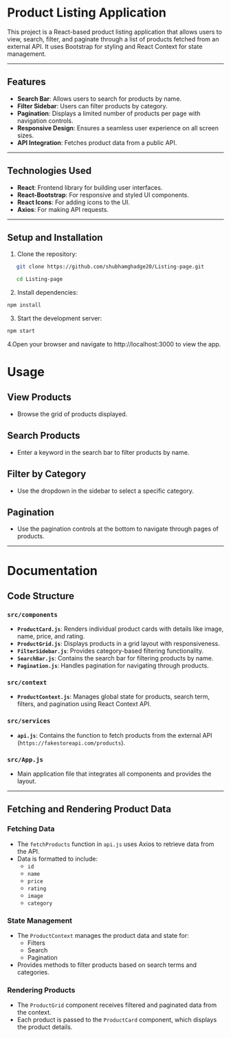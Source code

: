 # **Product Listing Application**  

This project is a React-based product listing application that allows users to view, search, filter, and paginate through a list of products fetched from an external API. It uses Bootstrap for styling and React Context for state management.  

---

## **Features**  

- **Search Bar**: Allows users to search for products by name.  
- **Filter Sidebar**: Users can filter products by category.  
- **Pagination**: Displays a limited number of products per page with navigation controls.  
- **Responsive Design**: Ensures a seamless user experience on all screen sizes.  
- **API Integration**: Fetches product data from a public API.  

---

## **Technologies Used**  

- **React**: Frontend library for building user interfaces.  
- **React-Bootstrap**: For responsive and styled UI components.  
- **React Icons**: For adding icons to the UI.  
- **Axios**: For making API requests.  

---

## **Setup and Installation**  

1. Clone the repository:
```bash
   git clone https://github.com/shubhamghadge20/Listing-page.git
 ```
```bash
   cd Listing-page
``` 
2. Install dependencies:  
```bash
npm install
```  
3. Start the development server:
```bash
npm start
```
4.Open your browser and navigate to http://localhost:3000 to view the app.  
# **Usage**

## **View Products**
- Browse the grid of products displayed.

## **Search Products**
- Enter a keyword in the search bar to filter products by name.

## **Filter by Category**
- Use the dropdown in the sidebar to select a specific category.

## **Pagination**
- Use the pagination controls at the bottom to navigate through pages of products.

---

# **Documentation**

## **Code Structure**

### **`src/components`**

- **`ProductCard.js`**: Renders individual product cards with details like image, name, price, and rating.
- **`ProductGrid.js`**: Displays products in a grid layout with responsiveness.
- **`FilterSidebar.js`**: Provides category-based filtering functionality.
- **`SearchBar.js`**: Contains the search bar for filtering products by name.
- **`Pagination.js`**: Handles pagination for navigating through products.

### **`src/context`**

- **`ProductContext.js`**: Manages global state for products, search term, filters, and pagination using React Context API.

### **`src/services`**

- **`api.js`**: Contains the function to fetch products from the external API (`https://fakestoreapi.com/products`).

### **`src/App.js`**

- Main application file that integrates all components and provides the layout.

---

## **Fetching and Rendering Product Data**

### **Fetching Data**
- The `fetchProducts` function in `api.js` uses Axios to retrieve data from the API.
- Data is formatted to include:
  - `id`
  - `name`
  - `price`
  - `rating`
  - `image`
  - `category`

### **State Management**
- The `ProductContext` manages the product data and state for:
  - Filters
  - Search
  - Pagination
- Provides methods to filter products based on search terms and categories.

### **Rendering Products**
- The `ProductGrid` component receives filtered and paginated data from the context.
- Each product is passed to the `ProductCard` component, which displays the product details.

